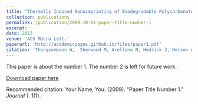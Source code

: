 ```yaml
---
title: "Thermally Induced Nanoimprinting of Biodegradable Polycarbonates Using Dynamic Covalent Cross-Links"
collection: publications
permalink: /publication/2009-10-01-paper-title-number-1
excerpt: 
date: 2013
venue: 'ACS Macro Lett.'
paperurl: 'http://academicpages.github.io/files/paper1.pdf'
citation: 'Thongsomboon W,  Sherwood M, Arellano N, Hedrick J, Nelson A. “Thermally Induced Nanoimprinting of Biodegradable Polycarbonates Using Dynamic Covalent Cross-Links.” ACS Macro Lett.( 2013), 2, 19−22.'
---
```

This paper is about the number 1. The number 2 is left for future work.

[Download paper here](http://academicpages.github.io/files/paper1.pdf)

Recommended citation: Your Name, You. (2009). "Paper Title Number 1." <i>Journal 1</i>. 1(1).
